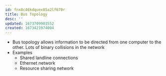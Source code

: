 ```yaml
---
id: fnx8c46kdquex85a2lf670r
title: Bus Topology
desc: ''
updated: 1673709903552
created: 1673421974004
---
```


-   Bus topology allows information to be directed from one computer to the other. Lots of binary collisions in the network
- Examples 
	- Shared landline connections 
	- Ethernet network 
	- Resource sharing network 
